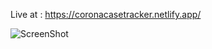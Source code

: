 Live at : https://coronacasetracker.netlify.app/

![ScreenShot](https://badripaudel.netlify.app/images/Covid-19-tracker.PNG)
